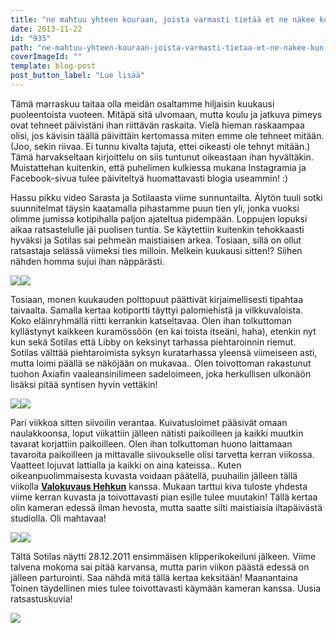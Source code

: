 ```yaml
---
title: "ne mahtuu yhteen kouraan, joista varmasti tietää et ne näkee kun ne katsoo."
date: 2013-11-22
id: "935"
path: "ne-mahtuu-yhteen-kouraan-joista-varmasti-tietaa-et-ne-nakee-kun-ne-katsoo"
coverImageId: ""
template: blog-post
post_button_label: "Lue lisää"
---
```


Tämä marraskuu taitaa olla meidän osaltamme hiljaisin kuukausi puoleentoista vuoteen. Mitäpä sitä ulvomaan, mutta koulu ja jatkuva pimeys ovat tehneet päivistäni ihan riittävän raskaita. Vielä hieman raskaampaa olisi, jos kävisin täällä päivittäin kertomassa miten emme ole tehneet mitään. (Joo, sekin riivaa. Ei tunnu kivalta tajuta, ettei oikeasti ole tehnyt mitään.) Tämä harvakseltaan kirjoittelu on siis tuntunut oikeastaan ihan hyvältäkin. Muistattehan kuitenkin, että puhelimen kulkiessa mukana Instagramia ja Facebook-sivua tulee päiviteltyä huomattavasti blogia useammin! :)

Hassu pikku video Sarasta ja Sotilaasta viime sunnuntailta. Älytön tuuli sotki suunnitelmat täysin kaatamalla pihastamme puun tien yli, jonka vuoksi olimme jumissa kotipihalla paljon ajateltua pidempään. Loppujen lopuksi aikaa ratsastelulle jäi puolisen tuntia. Se käytettiin kuitenkin tehokkaasti hyväksi ja Sotilas sai pehmeän maistiaisen arkea. Tosiaan, sillä on ollut ratsastaja selässä viimeksi ties milloin. Melkein kuukausi sitten!? Siihen nähden homma sujui ihan näppärästi.

[![](/images/IMG_1866.jpg)](http://3.bp.blogspot.com/-ghJZIGw3188/Uo-su3OgvUI/AAAAAAAAHXc/QoVEs-55TPQ/s1600/IMG_1866.jpg)[![](/images/IMG_1906.jpg)](http://2.bp.blogspot.com/-ddW8Nm-X7yM/Uo-svEx6YSI/AAAAAAAAHXg/H31kK7qOVoE/s1600/IMG_1906.jpg)

Tosiaan, monen kuukauden polttopuut päättivät kirjaimellisesti tipahtaa taivaalta. Samalla kertaa kotiportti täyttyi palomiehistä ja vilkkuvaloista. Koko eläinryhmällä riitti kerrankin katseltavaa. Olen ihan tolkuttoman kyllästynyt kaikkeen kuramössöön (en kai toista itseäni, haha), etenkin nyt kun sekä Sotilas että Libby on keksinyt tarhassa piehtaroinnin riemut. Sotilas välttää piehtaroimista syksyn kuratarhassa yleensä viimeiseen asti, mutta loimi päällä se näköjään on mukavaa.. Olen toivottoman rakastunut tuohon Axiafin vaaleansinilimeen sadeloimeen, joka herkullisen ulkonäön lisäksi pitää syntisen hyvin vettäkin!

[![](/images/IMG_1532.jpg)](http://3.bp.blogspot.com/-SGTMhfI2b58/Uo-surv5lwI/AAAAAAAAHXk/s9zNqvQHyMw/s1600/IMG_1532.jpg)[![](/images/IMG_2092.jpg)](http://2.bp.blogspot.com/-67FNhrQ3CRI/Uo-svdqeEHI/AAAAAAAAHX0/3SW2e-WiwtE/s1600/IMG_2092.jpg)

Pari viikkoa sitten siivoilin verantaa. Kuivatusloimet pääsivät omaan naulakkoonsa, loput viikattiin jälleen nätisti paikoilleen ja kaikki muutkin tavarat korjattiin paikoilleen. Olen ihan tolkuttoman huono laittamaan tavaroita paikoilleen ja mittavalle siivoukselle olisi tarvetta kerran viikossa. Vaatteet lojuvat lattialla ja kaikki on aina kateissa.. Kuten oikeanpuolimmaisesta kuvasta voidaan päätellä, puuhailin jälleen tällä viikolla [**Valokuvaus Hehkun**](http://valokuvaushehku.fi/) kanssa. Mukaan tarttui kiva tuloste yhdesta viime kerran kuvasta ja toivottavasti pian esille tulee muutakin! Tällä kertaa olin kameran edessä ilman hevosta, mutta saatte silti maistiaisia iltapäivästä studiolla. Oli mahtavaa!

[![](</images/S2+(9).jpg>)](<http://3.bp.blogspot.com/-RWjX9I-90pI/Uo-yDv9Yq1I/AAAAAAAAHYE/4IW7l6v2oT0/s1600/S2+(9).jpg>)[![](</images/S2+(16).jpg>)](<http://2.bp.blogspot.com/-pPaJpmgZ09A/Uo-yD2G0BjI/AAAAAAAAHYI/5lAW_R9wXuQ/s1600/S2+(16).jpg>)

Tältä Sotilas näytti 28.12.2011 ensimmäisen klipperikokeiluni jälkeen. Viime talvena mokoma sai pitää karvansa, mutta parin viikon päästä edessä on jälleen parturointi. Saa nähdä mitä tällä kertaa keksitään! Maanantaina Toinen täydellinen mies tulee toivottavasti käymään kameran kanssa. Uusia ratsastuskuvia!

[![](/images/ak.jpg)](http://2.bp.blogspot.com/-NRJSkjLte94/Uo-ytA4FufI/AAAAAAAAHYY/-RTBeTqEnIk/s1600/ak.jpg)
